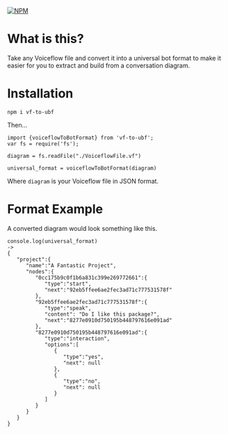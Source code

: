 [![NPM](https://nodei.co/npm/vf-to-ubf.png?downloads=true&downloadRank=true&stars=true)](https://nodei.co/npm/vf-to-ubf/)

# What is this?

Take any Voiceflow file and convert it into a universal bot format to make it easier for you to extract and build from a conversation diagram.

# Installation

`npm i vf-to-ubf`

Then...


```
import {voiceflowToBotFormat} from 'vf-to-ubf';
var fs = require('fs');

diagram = fs.readFile("./VoiceflowFile.vf")

universal_format = voiceflowToBotFormat(diagram)

```

Where `diagram` is your Voiceflow file in JSON format.

# Format Example

A converted diagram would look something like this.

```
console.log(universal_format) 
->
{
   "project":{
      "name":"A Fantastic Project",
      "nodes":{
         "0cc175b9c0f1b6a831c399e269772661":{
            "type":"start",
            "next":"92eb5ffee6ae2fec3ad71c777531578f"
         },
         "92eb5ffee6ae2fec3ad71c777531578f":{
            "type":"speak",
            "content": "Do I like this package?",
            "next":"8277e0910d750195b448797616e091ad"
         },
         "8277e0910d750195b448797616e091ad":{
            "type":"interaction",
            "options":[
               {
                  "type":"yes",
                  "next": null
               },
               {
                  "type":"no",
                  "next": null
               }
            ]
         }
      }
   }
}
```